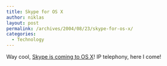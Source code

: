 ```yaml
---
title: Skype for OS X
author: niklas
layout: post
permalink: /archives/2004/08/23/skype-for-os-x/
categories:
  - Technology
---
```

Way cool, [Skype is coming to OS X][1]! IP telephony, here I come!

 [1]: http://www.appleinsider.com/article.php?id=606